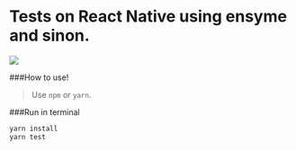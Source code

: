 # Tests on React Native using ensyme and sinon.

![](http://sinonjs.org/assets/images/logo.png)

###How to use!

> Use `npm` or `yarn`.

###Run in terminal

```bash
yarn install
yarn test
```
